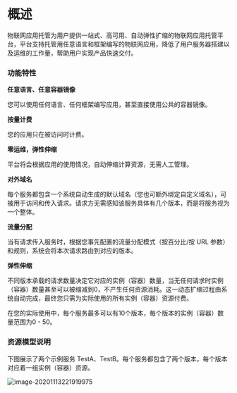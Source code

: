# 概述

物联网应用托管为用户提供一站式、高可用、自动弹性扩缩的物联网应用托管平台，平台支持托管用任意语言和框架编写的物联网应用，降低了用户服务器搭建以及运维的工作量，帮助用户实现产品快速交付。

### 功能特性

**任意语言、任意容器镜像**

您可以使用任何语言、任何框架编写应用，甚至直接使用公共的容器镜像。

**按量计费**

您的应用只在被访问时计费。

**零运维，弹性伸缩**

平台将会根据应用的使用情况，自动伸缩计算资源，无需人工管理。

**对外域名**

每个服务都包含一个系统自动生成的默认域名（您也可额外绑定自定义域名），可被用于访问和传入请求。请求方无需感知该服务具体有几个版本，而是将服务视为一个整体。

**流量分配**

当有请求传入服务时，根据您事先配置的流量分配模式（按百分比/按 URL 参数）和规则，系统会将本次请求路由到对应的版本。

**弹性伸缩**

不同版本承载的请求数量决定它对应的实例（容器）数量，当无任何请求时实例（容器）数量甚至可以被缩减到0，不产生任何资源消耗。这一动态扩缩过程由系统自动完成，最终您只需为实际使用的所有实例（容器）资源付费。

在您的实际使用中，每个服务最多可以有10个版本，每个版本的实例（容器）数量范围为0 - 50。

### 资源模型说明

下图展示了两个示例服务 TestA、TestB。每个服务都包含了两个版本，每个版本对应着一组实例（容器）资源。

![image-20201113221919975](https://main.qcloudimg.com/raw/2d449c076b4162bf42345efa584c3c53.png)